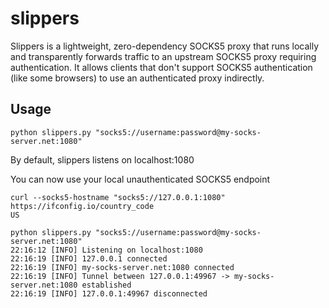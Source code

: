 # slippers

Slippers is a lightweight, zero-dependency SOCKS5 proxy that runs locally and transparently forwards traffic to an upstream SOCKS5 proxy requiring authentication.
It allows clients that don't support SOCKS5 authentication (like some browsers) to use an authenticated proxy indirectly.

## Usage

```
python slippers.py "socks5://username:password@my-socks-server.net:1080"
```

By default, slippers listens on localhost:1080

You can now use your local unauthenticated SOCKS5 endpoint

```
curl --socks5-hostname "socks5://127.0.0.1:1080" https://ifconfig.io/country_code
US
```

```
python slippers.py "socks5://username:password@my-socks-server.net:1080"
22:16:12 [INFO] Listening on localhost:1080
22:16:19 [INFO] 127.0.0.1 connected
22:16:19 [INFO] my-socks-server.net:1080 connected
22:16:19 [INFO] Tunnel between 127.0.0.1:49967 -> my-socks-server.net:1080 established
22:16:19 [INFO] 127.0.0.1:49967 disconnected
```

